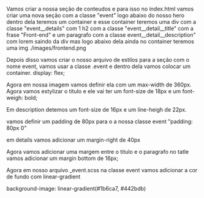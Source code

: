 Vamos criar a nossa seção de conteudos e para isso no index.html vamos criar uma nova seção com a classe "event" logo abaixo do nosso hero dentro dela teremos um container e esse container teremos uma div com a classe "event__details" com 1 h2 com a classe "event__detail__title" com a frase "Front-end" e um paragrafo com a classe event__detail__description" com lorem saindo da div mas logo abaixo dela ainda no container teremos uma img ./images/frontend.png

Depois disso vamos criar o nosso arquivo de estilos para a seção com o nome event, vamos usar a classe .event e dentro dela vamos colocar um container. display: flex;

Agora em nossa imagem vamos definir ela com um max-width de 360px.
Agora vamos estylizar o titulo e ele vai ter um font-size de 18px e um font-weigh: bold;

Em description detemos um font-size de 16px e um line-heigh de 22px.

vamos definir um padding de 80px para o a nossa classe event 
"padding: 80px 0"

em details vamos adicionar um margin-right de 40px

Agora vamos adicionar uma margem entre o titulo e o paragrafo  no tatle vamos adicionar um margin bottom de 16px;

Agora em nosso arquivo _event.scss  na classe event vamos adicionar a cor de fundo com linear-gradient

background-image: linear-gradient(#1b6ca7, #442bdb)